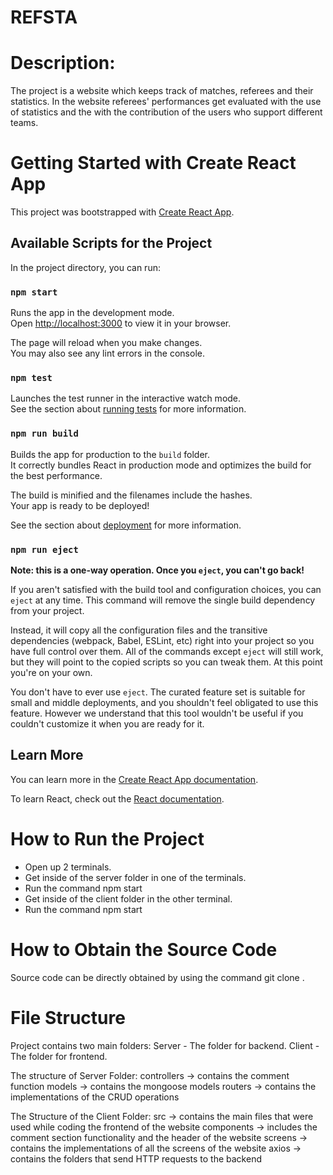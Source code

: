 # REFSTA


# Description:

The project is a website which keeps track of matches, referees and their statistics. In the website referees' performances get evaluated with the use of statistics and the with the contribution of the users who support different teams.


# Getting Started with Create React App

This project was bootstrapped with [Create React App](https://github.com/facebook/create-react-app).

## Available Scripts for the Project

In the project directory, you can run:

### `npm start`

Runs the app in the development mode.\
Open [http://localhost:3000](http://localhost:3000) to view it in your browser.

The page will reload when you make changes.\
You may also see any lint errors in the console.

### `npm test`

Launches the test runner in the interactive watch mode.\
See the section about [running tests](https://facebook.github.io/create-react-app/docs/running-tests) for more information.

### `npm run build`

Builds the app for production to the `build` folder.\
It correctly bundles React in production mode and optimizes the build for the best performance.

The build is minified and the filenames include the hashes.\
Your app is ready to be deployed!

See the section about [deployment](https://facebook.github.io/create-react-app/docs/deployment) for more information.

### `npm run eject`

**Note: this is a one-way operation. Once you `eject`, you can't go back!**

If you aren't satisfied with the build tool and configuration choices, you can `eject` at any time. This command will remove the single build dependency from your project.

Instead, it will copy all the configuration files and the transitive dependencies (webpack, Babel, ESLint, etc) right into your project so you have full control over them. All of the commands except `eject` will still work, but they will point to the copied scripts so you can tweak them. At this point you're on your own.

You don't have to ever use `eject`. The curated feature set is suitable for small and middle deployments, and you shouldn't feel obligated to use this feature. However we understand that this tool wouldn't be useful if you couldn't customize it when you are ready for it.

## Learn More

You can learn more in the [Create React App documentation](https://facebook.github.io/create-react-app/docs/getting-started).

To learn React, check out the [React documentation](https://reactjs.org/).

# How to Run the Project

- Open up 2 terminals.
- Get inside of the server folder in one of the terminals.
- Run the command npm start
- Get inside of the client folder in the other terminal.
- Run the command npm start


# How to Obtain the Source Code

Source code can be directly obtained by using the command git clone <repo link> .

# File Structure

Project contains two main folders:
Server - The folder for backend.
Client - The folder for frontend.

The structure of Server Folder:
controllers -> contains the comment function
models -> contains the mongoose models 
routers -> contains the implementations of the CRUD operations

The Structure of the Client Folder:
src -> contains the main files that were used while coding the frontend of the website
components -> includes the comment section functionality and the header of the website
screens -> contains the implementations of all the screens of the website
axios -> contains the folders that send HTTP requests to the backend


